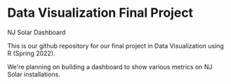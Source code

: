 # Data Visualization Final Project
 NJ Solar Dashboard

This is our github repository for our final project in Data Visualization using R (Spring 2022).

We're planning on building a dashboard to show various metrics on NJ Solar installations.
